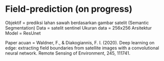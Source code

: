 # Field-prediction (on progress)

Objektif = prediksi lahan sawah berdasarkan gambar satelit (Semantic Segmentation)
Data = satelit sentinel
Ukuran data = 256x256
Arsitektur Model = ResUnet

Paper acuan = Waldner, F., & Diakogiannis, F. I. (2020). Deep learning on edge: extracting field boundaries from satellite images with a convolutional neural network. Remote Sensing of Environment, 245, 111741.
